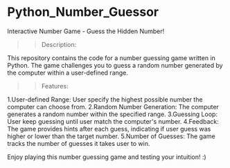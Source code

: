 # Python_Number_Guessor
Interactive Number Game - Guess the Hidden Number! 

>>Description:

  This repository contains the code for a number guessing game written in Python. 
  The game challenges you to guess a random number generated by the computer within a user-defined range.

>>Features:

  1.User-defined Range: User specify the highest possible number the computer can choose from.
  2.Random Number Generation: The computer generates a random number within the specified range.
  3.Guessing Loop: User keep guessing until user match the computer's number.
  4.Feedback: The game provides hints after each guess, indicating if user guess was higher or lower than the target number.
  5.Number of Guesses: The game tracks the number of guesses it takes user to win.

Enjoy playing this number guessing game and testing your intuition! :)
